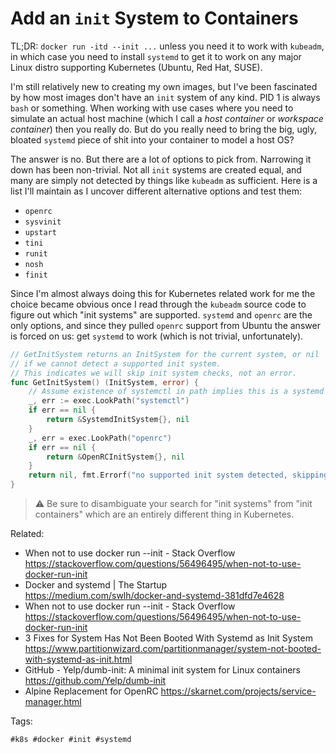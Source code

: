 # Add an `init` System to Containers

TL;DR: `docker run -itd --init ...` unless you need it to work with
`kubeadm`, in which case you need to install `systemd` to get it to work
on any major Linux distro supporting Kubernetes (Ubuntu, Red Hat, SUSE).

I'm still relatively new to creating my own images, but I've been
fascinated by how most images don't have an `init` system of any kind.
PID 1 is always `bash` or something. When working with use cases where
you need to simulate an actual host machine (which I call a *host
container* or *workspace container*) then you really do. But do you
really need to bring the big, ugly, bloated `systemd` piece of shit into
your container to model a host OS?

The answer is no. But there are a lot of options to pick from. Narrowing
it down has been non-trivial. Not all `init` systems are created equal,
and many are simply not detected by things like `kubeadm` as sufficient. Here is a list I'll maintain as I uncover different alternative options and test them:

* `openrc`
* `sysvinit`
* `upstart`
* `tini`
* `runit`
* `nosh`
* `finit`

Since I'm almost always doing this for Kubernetes related work for me
the choice became obvious once I read through the `kubeadm` source code
to figure out which "init systems" are supported. `systemd` and `openrc`
are the only options, and since they pulled `openrc` support from Ubuntu
the answer is forced on us: get `systemd` to work (which is not trivial,
unfortunately).

```go
// GetInitSystem returns an InitSystem for the current system, or nil
// if we cannot detect a supported init system.
// This indicates we will skip init system checks, not an error.
func GetInitSystem() (InitSystem, error) {
	// Assume existence of systemctl in path implies this is a systemd system:
	_, err := exec.LookPath("systemctl")
	if err == nil {
		return &SystemdInitSystem{}, nil
	}
	_, err = exec.LookPath("openrc")
	if err == nil {
		return &OpenRCInitSystem{}, nil
	}
	return nil, fmt.Errorf("no supported init system detected, skipping checking for services")
}
```

> ⚠️
> Be sure to disambiguate your search for "init systems" from "init
> containers" which are an entirely different thing in Kubernetes.

Related:

* When not to use docker run \--init - Stack Overflow  
  <https://stackoverflow.com/questions/56496495/when-not-to-use-docker-run-init>
* Docker and systemd \| The Startup  
  <https://medium.com/swlh/docker-and-systemd-381dfd7e4628>
* When not to use docker run \--init - Stack Overflow  
  <https://stackoverflow.com/questions/56496495/when-not-to-use-docker-run-init>
* 3 Fixes for System Has Not Been Booted With Systemd as Init System  
  <https://www.partitionwizard.com/partitionmanager/system-not-booted-with-systemd-as-init.html>
* GitHub - Yelp/dumb-init: A minimal init system for Linux containers  
  <https://github.com/Yelp/dumb-init>
* Alpine Replacement for OpenRC
  <https://skarnet.com/projects/service-manager.html>

Tags:

    #k8s #docker #init #systemd
